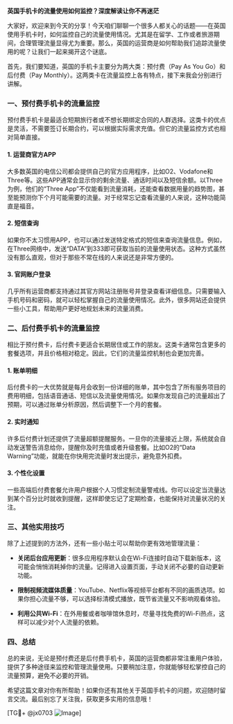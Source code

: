 **英国手机卡的流量使用如何监控？深度解读让你不再迷茫**

大家好，欢迎来到今天的分享！今天咱们聊聊一个很多人都关心的话题——在英国使用手机卡时，如何监控自己的流量使用情况。尤其是在留学、工作或者旅游期间，合理管理流量显得尤为重要。那么，英国的运营商是如何帮助我们追踪流量使用的呢？让我们一起来揭开这个谜底。

首先，我们要知道，英国的手机卡主要分为两大类：预付费（Pay As You Go）和后付费（Pay Monthly）。这两类卡在流量监控上各有特点，接下来我会分别进行讲解。

### 一、预付费手机卡的流量监控

预付费手机卡是最适合短期旅行者或不想长期绑定合同的人群选择。这类卡的优点是灵活，不需要签订长期合约，可以根据实际需求充值。但它的流量监控方式也相对简单直接。

#### 1. **运营商官方APP**
大多数英国的电信公司都会提供自己的官方应用程序，比如O2、Vodafone和Three等。这些APP通常会显示你的剩余流量、通话时间以及短信余额。以Three为例，他们的“Three App”不仅能看到流量消耗，还能查看数据用量的趋势图，甚至能预测你下个月可能需要的流量。对于经常忘记查看流量的人来说，这种功能简直是福音。

#### 2. **短信查询**
如果你不太习惯用APP，也可以通过发送特定格式的短信来查询流量信息。例如，在Three网络中，发送“DATA”到333即可获取当前的流量使用状态。这种方式虽然没有那么直观，但对于那些不常在线的人来说还是非常方便的。

#### 3. **官网账户登录**
几乎所有运营商都支持通过其官方网站注册账号并登录查看详细信息。只需要输入手机号码和密码，就可以轻松掌握自己的流量使用情况。此外，很多网站还会提供一些小工具，帮助用户更好地规划未来的流量消费。

### 二、后付费手机卡的流量监控

相比于预付费卡，后付费卡更适合长期居住或工作的朋友。这类卡通常包含更多的套餐选项，并且价格相对稳定。因此，它们的流量监控机制也会更加完善。

#### 1. **账单明细**
后付费卡的一大优势就是每月会收到一份详细的账单，其中包含了所有服务项目的费用明细，包括语音通话、短信以及流量使用情况。如果你发现自己的流量超出了预期，可以通过账单分析原因，然后调整下一个月的套餐。

#### 2. **实时通知**
许多后付费计划还提供了流量超额提醒服务。一旦你的流量接近上限，系统就会自动发送警告消息给你，提醒你及时充值或者升级套餐。比如O2的“Data Warning”功能，就能在你快用完流量时发出提示，避免意外扣费。

#### 3. **个性化设置**
一些高端后付费套餐允许用户根据个人习惯定制流量警戒线。你可以设定当流量达到某个百分比时就收到提醒，这样即使忘记了定期检查，也能保持对流量状况的关注。

### 三、其他实用技巧

除了上述提到的方法外，还有一些小贴士可以帮助你更有效地管理流量：

- **关闭后台应用更新**：很多应用程序默认会在Wi-Fi连接时自动下载新版本，这可能会悄悄消耗掉你的流量。记得进入设置页面，手动关闭不必要的自动更新功能。
  
- **限制视频流媒体质量**：YouTube、Netflix等视频平台都有不同的画质选项。如果你担心流量不够，可以选择标清模式播放，既节省流量又不影响观看体验。

- **利用公共Wi-Fi**：在外用餐或者咖啡馆休息时，尽量寻找免费的Wi-Fi热点，这样可以减少对个人流量的依赖。

### 四、总结

总的来说，无论是预付费还是后付费手机卡，英国的运营商都非常注重用户体验，提供了多种途径来监控和管理流量使用。只要稍加注意，你就能够轻松掌控自己的流量预算，避免不必要的开销。

希望这篇文章对你有所帮助！如果你还有其他关于英国手机卡的问题，欢迎随时留言交流。最后别忘了关注我，获取更多实用的信息哦！

[TG💪+ @jx0703 ![Image](https://github.com/user-attachments/assets/dbca1d08-cadb-493c-b0ec-ad6f7a83f270)]